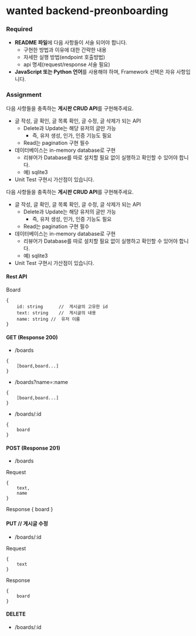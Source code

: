 # wanted backend-preonboarding

### Required

- **README 파일**에 다음 사항들이 서술 되어야 합니다.
  - 구현한 방법과 이유에 대한 간략한 내용
  - 자세한 실행 방법(endpoint 호출방법)
  - api 명세(request/response 서술 필요)
- **JavaScript 또는 Python 언어**를 사용해야 하며, Framework 선택은 자유 사항입니다.

### Assignment

다음 사항들을 충족하는 **게시판 CRUD API**를 구현해주세요.

- 글 작성, 글 확인, 글 목록 확인, 글 수정, 글 삭제가 되는 API
  - Delete과 Update는 해당 유저의 글만 가능
    - 즉, 유저 생성, 인가, 인증 기능도 필요
  - Read는 pagination 구현 필수
- 데이터베이스는 in-memory database로 구현
  - 리뷰어가 Database를 따로 설치할 필요 없이 실행하고 확인할 수 있어야 합니다.
  - 예) sqlite3
- Unit Test 구현시 가산점이 있습니다.

다음 사항들을 충족하는 **게시판 CRUD API**를 구현해주세요.

- 글 작성, 글 확인, 글 목록 확인, 글 수정, 글 삭제가 되는 API
  - Delete과 Update는 해당 유저의 글만 가능
    - 즉, 유저 생성, 인가, 인증 기능도 필요
  - Read는 pagination 구현 필수
- 데이터베이스는 in-memory database로 구현
  - 리뷰어가 Database를 따로 설치할 필요 없이 실행하고 확인할 수 있어야 합니다.
  - 예) sqlite3
- Unit Test 구현시 가산점이 있습니다.

#### Rest API 

Board

```
{
    id: string      //  게시글의 고유한 id
    text: string    //  게시글의 내용
    name: string //  유저 이름
}
```

#### GET (Response 200)

- /boards

```
{
    [board,board...]
}
```

- /boards?name=:name

```
{
    [board,board...]
}
```

- /boards/:id

```
{
    board
}
```

#### POST (Response 201)

- /boards

Request

```
{
    text,
    name
}
```

Response
{
board
}

#### PUT // 게시글 수정

- /boards/:id

Request

```
{
    text
}

```

Response

```
{
    board
}
```

#### DELETE

- /boards/:id
